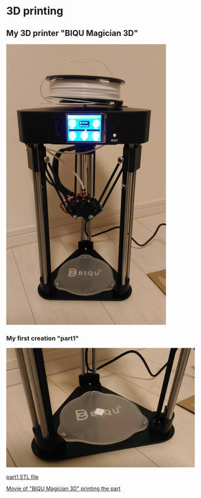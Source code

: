 # 3D printing

## My 3D printer "BIQU Magician 3D"

![My 3D printer "BIQU Magician 3D"](./doc/BIQU_Magician_3D.jpg)

### My first creation "part1"

![My first creation "part1"](./doc/part1.jpg)

[part1 STL file](./part1/part1.stl)

[Movie of "BIQU Magician 3D" printing the part](./doc/3d_printing.mp4)
